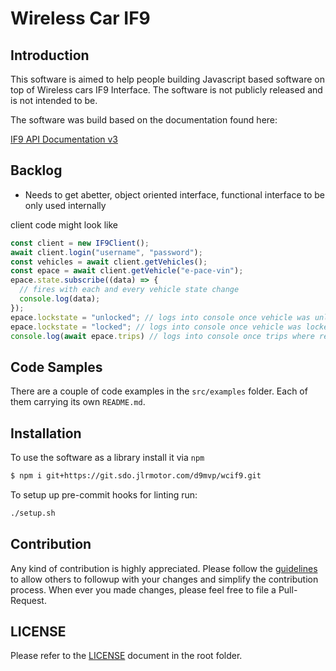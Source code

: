 # Wireless Car IF9

## Introduction

This software is aimed to help people building Javascript based software on top of Wireless cars IF9 Interface. The software is not publicly released and is not intended to be.

The software was build based on the documentation found here:

[IF9 API Documentation v3](https://docs.google.com/document/d/1xrqXM_bQZokUhY8govxanRsVQ0LGLGI7mHthOvfPANs/edit?usp=sharing)

## Backlog

* Needs to get abetter, object oriented interface, functional interface to be only used internally

client code might look like

```javascript
const client = new IF9Client();
await client.login("username", "password");
const vehicles = await client.getVehicles();
const epace = await client.getVehicle("e-pace-vin");
epace.state.subscribe((data) => {
  // fires with each and every vehicle state change
  console.log(data);
});
epace.lockstate = "unlocked"; // logs into console once vehicle was unlocked
epace.lockstate = "locked"; // logs into console once vehicle was locked
console.log(await epace.trips) // logs into console once trips where retrieved
```

## Code Samples

There are a couple of code examples in the `src/examples` folder. Each of them carrying its own `README.md`.

## Installation

To use the software as a library install it via `npm`

```bash
$ npm i git+https://git.sdo.jlrmotor.com/d9mvp/wcif9.git
```

To setup up pre-commit hooks for linting run:

```bash
./setup.sh
```

## Contribution

Any kind of contribution is highly appreciated. Please follow the [guidelines](CONTRIBUTION.md) to allow others to followup with your changes and simplify the contribution process. When ever you made changes, please feel free to file a Pull-Request.

## LICENSE

Please refer to the [LICENSE](LICENSE) document in the root folder.